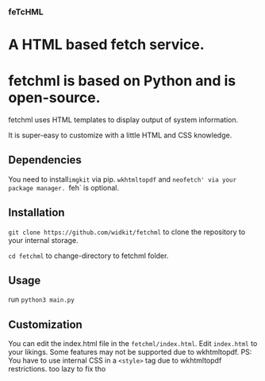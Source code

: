 ### feTcHML
# A HTML based fetch service.

# fetchml is based on Python and is open-source.


fetchml uses HTML templates to display output of system information.

It is super-easy to customize with a little HTML and CSS knowledge.
## Dependencies

You need to install`imgkit` via pip.
`wkhtmltopdf` and `neofetch' via your package manager.
`feh` is optional.

## Installation

`git clone https://github.com/widkit/fetchml` to clone the repository to your internal storage.

`cd fetchml` to change-directory to fetchml folder.

## Usage

run `python3 main.py`

## Customization

You can edit the index.html file in the `fetchml/index.html`.
Edit `index.html` to your likings. Some features may not be supported due to wkhtmltopdf.
PS: You have to use internal CSS in a `<style>` tag due to wkhtmltopdf restrictions.
too lazy to fix tho
